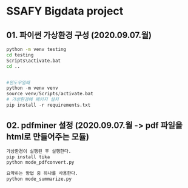 # SSAFY Bigdata project

## 01. 파이썬 가상환경 구성 (2020.09.07.월)
```sh
python -m venv testing
cd testing
Scripts\activate.bat
cd ..
```

```python

#윈도우일때
python -m venv venv
source venv/Scripts/activate.bat
# 가상환경에 패키지 설치 
pip install -r requirements.txt

```

## 02. pdfminer 설정 (2020.09.07.월 -> pdf 파일을 html로 만들어주는 모듈)
```sh
가상환경이 실행된 후 실행한다.
pip install tika
python mode_pdfconvert.py

요약하는 방법 중 하나를 사용한다.
python mode_summarize.py
```